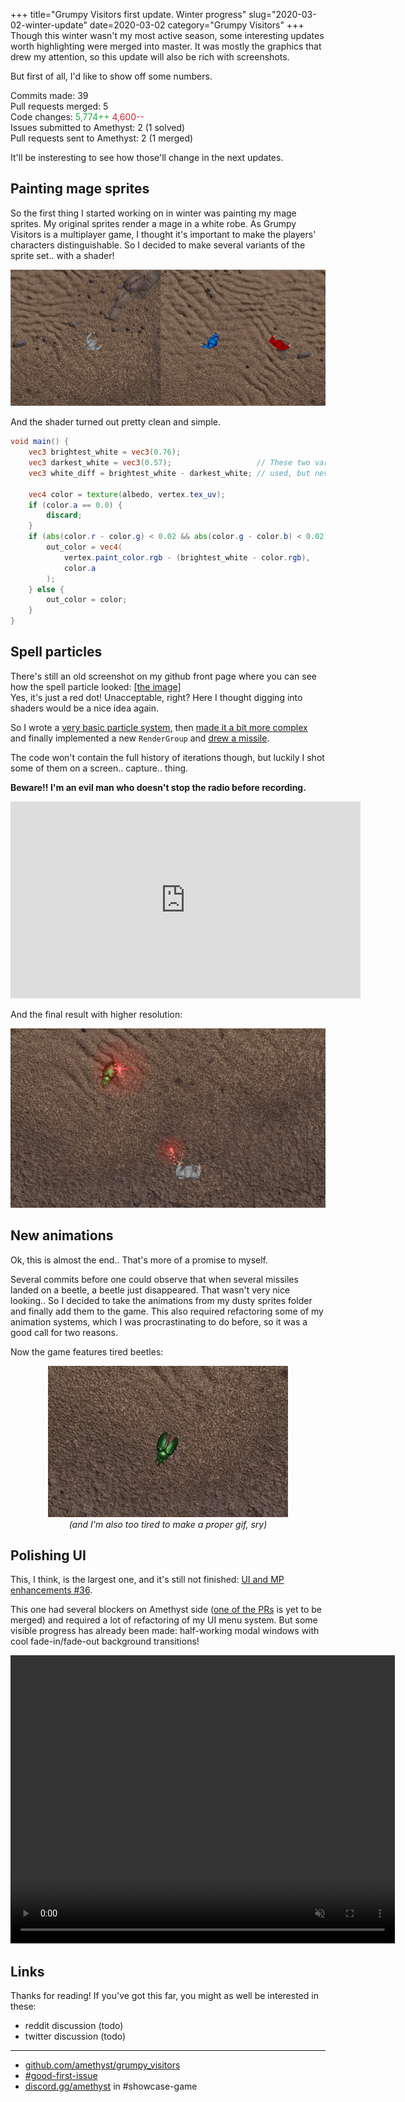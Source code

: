 +++
title="Grumpy Visitors first update. Winter progress"
slug="2020-03-02-winter-update"
date=2020-03-02
category="Grumpy Visitors"
+++
Though this winter wasn't my most active season, some interesting updates worth highlighting were merged into master.
It was mostly the graphics that drew my attention, so this update will also be rich with screenshots.

But first of all, I'd like to show off some numbers.

Commits made: 39<BR>
Pull requests merged: 5<BR>
Code changes: <span style="color: #28a745">5,774++</span>  <span style="color: #cb2431">4,600--</span><!-- more --><BR>
Issues submitted to Amethyst: 2 (1 solved)<BR>
Pull requests sent to Amethyst: 2 (1 merged)

It'll be insteresting to see how those'll change in the next updates.

## Painting mage sprites

So the first thing I started working on in winter was painting my mage sprites. My original sprites render a mage in a white robe.
As Grumpy Visitors is a multiplayer game, I thought it's important to make the players' characters distinguishable.
So I decided to make several variants of the sprite set.. with a shader!

<img src="paint-mage.jpg">

And the shader turned out pretty clean and simple.
```glsl
void main() {
    vec3 brightest_white = vec3(0.76);
    vec3 darkest_white = vec3(0.57);                   // These two variables aren't
    vec3 white_diff = brightest_white - darkest_white; // used, but nevermind.

    vec4 color = texture(albedo, vertex.tex_uv);
    if (color.a == 0.0) {
        discard;
    }
    if (abs(color.r - color.g) < 0.02 && abs(color.g - color.b) < 0.02) {
        out_color = vec4(
            vertex.paint_color.rgb - (brightest_white - color.rgb),
            color.a
        );
    } else {
        out_color = color;
    }
}
```

## Spell particles

There's still an old screenshot on my github front page where you can see how the spell particle looked: [[the image]](https://github.com/amethyst/grumpy_visitors/blob/b0edb94c33d10b56b99df0b5bc88cce86fd8da97/header_screenshot.png)<BR>
Yes, it's just a red dot! Unacceptable, right? Here I thought digging into shaders would be a nice idea again.

So I wrote a [very basic particle system](https://github.com/amethyst/grumpy_visitors/commit/5e2602bae16179cd579926b1e6832348e063a77c),
then [made it a bit more complex](https://github.com/amethyst/grumpy_visitors/commit/a292da3e44d6f328d40135e2068bc78b1217dc0c)
and finally implemented a new `RenderGroup` and [drew a missile](https://github.com/amethyst/grumpy_visitors/commit/0d0f1929c468b1762b15a19706bcaffd16ff6030).

The code won't contain the full history of iterations though, but luckily I shot some of them on a screen.. capture.. thing.

**Beware!! I'm an evil man who doesn't stop the radio before recording.**

<p align="center">
<iframe width="560" height="315" src="https://www.youtube.com/embed/xttzNwBmQTg" frameborder="0" allow="accelerometer; autoplay; encrypted-media; gyroscope; picture-in-picture" allowfullscreen></iframe>
</p>

And the final result with higher resolution:

<img src="missiles.jpg">

## New animations

Ok, this is almost the end.. That's more of a promise to myself.

Several commits before one could observe that when several missiles landed on a beetle, a beetle just disappeared.
That wasn't very nice looking.. So I decided to take the animations from my dusty sprites folder and finally add them to the game.
This also required refactoring some of my animation systems, which I was procrastinating to do before, so it was a good call for two reasons.

Now the game features tired beetles:

<p align="center">
<img src="tired-beetle.jpg">
<i style="display: block;">(and I'm also too tired to make a proper gif, sry)</i>
</p>

## Polishing UI

This, I think, is the largest one, and it's still not finished: [UI and MP enhancements #36](https://github.com/amethyst/grumpy_visitors/pull/36).

This one had several blockers on Amethyst side ([one of the PRs](https://github.com/amethyst/amethyst/pull/2155) is yet to be merged)
and required a lot of refactoring of my UI menu system. But some visible progress has already been made: half-working modal windows with cool fade-in/fade-out background transitions!

<video width="615" height="461" autoplay muted loop>
  <source src="modals.mp4" type="video/mp4" />
  Your browser does not support the video tag.
</video>

## Links

Thanks for reading! If you've got this far, you might as well be interested in these:

- reddit discussion (todo)
- twitter discussion (todo)

<hr/>

- [github.com/amethyst/grumpy_visitors](https://github.com/amethyst/grumpy_visitors)
- [#good-first-issue](https://github.com/amethyst/grumpy_visitors/issues?q=is%3Aopen+is%3Aissue+label%3A%22good+first+issue%22)
- [discord.gg/amethyst](https://discord.gg/amethyst) in #showcase-game
